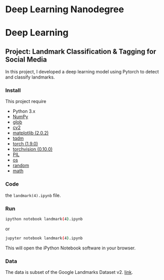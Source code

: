 # Deep Learning Nanodegree
# Deep Learning
## Project: Landmark Classification & Tagging for Social Media

 In this project, I developed a deep learning model using Pytorch to detect and classify landmarks.


### Install

This project require
- Python 3.x
- [NumPy](http://www.numpy.org/)
- [glob](https://docs.python.org/3/library/glob.html)
- [cv2](https://pypi.org/project/opencv-python/)
- [matplotlib (2.0.2)](http://matplotlib.org/)
- [tqdm](https://tqdm.github.io/)
- [torch (1.9.0)](https://pytorch.org/docs/stable/index.html)
- [torchvision (0.10.0)](https://pytorch.org/vision/stable/index.html)
- [PIL](https://pillow.readthedocs.io/en/stable/)
- [os](https://docs.python.org/3/library/os.html)
- [random](https://docs.python.org/3/library/random.html)
- [math](https://docs.python.org/3/library/math.html)


### Code
the `landmark(4).ipynb` file.

### Run

```bash
ipython notebook landmark(4).ipynb
```  
or
```bash
jupyter notebook landmark(4).ipynb
```

This will open the iPython Notebook software in your browser.

### Data
The data is subset of the Google Landmarks Dataset v2. [link](https://udacity-dlnfd.s3-us-west-1.amazonaws.com/datasets/landmark_images.zip).


